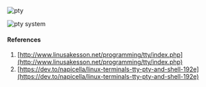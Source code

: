 ![pty](http://www.linusakesson.net/programming/tty/case4.png)

![pty system](http://www.linusakesson.net/programming/tty/case3.png)






#### References
1. [http://www.linusakesson.net/programming/tty/index.php](http://www.linusakesson.net/programming/tty/index.php)
2. [https://dev.to/napicella/linux-terminals-tty-pty-and-shell-192e](https://dev.to/napicella/linux-terminals-tty-pty-and-shell-192e)